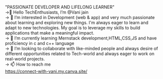 "PASSIONATE DEVELOPER AND LIFELONG LEARNER"
<br>
->👋 Hello TechEnthusiasts, I’m @Vani jain
<br>
-> 👀 I’m interested in Development (web & app)
     and very much passionate about learning and exploring new things.
     I'm always eager to learn and adapt to new technologies.
     My goal is to leverage my skills to build applications that make a meaningful impact.
<br>
-> 🌱 I’m currently learning Mernstack development,HTML,CSS,JS
     and have proficiency in c and c++ language 
<br>
-> 💞️ I’m looking to collaborate with like-minded people and
     always desire of different opportunities related to Tech-world
     and always eager to work on real-world projects.
<br>
-> 📫 How to reach me
<br>
https://connect-with-vani.my.canva.site/
  
<!---
vani692/vani692 is a ✨ special ✨ repository because its `README.md` (this file) appears on your GitHub profile.
You can click the Preview link to take a look at your changes.
--->
